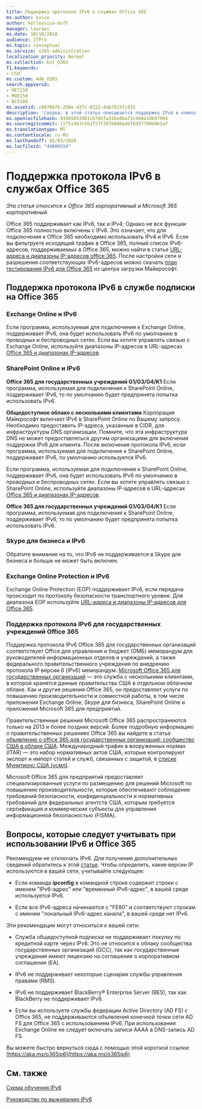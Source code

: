 ```yaml
---
title: Поддержка протокола IPv6 в службах Office 365
ms.author: kvice
author: kelleyvice-msft
manager: laurawi
ms.date: 10/10/2018
audience: ITPro
ms.topic: conceptual
ms.service: o365-administration
localization_priority: Normal
ms.collection: Ent_O365
f1.keywords:
- CSH
ms.custom: Adm_O365
search.appverid:
- MET150
- MOE150
- BCS160
ms.assetid: c08786fb-298e-437c-8222-dab7625fc815
description: 'Сводка: в этой статье описывается поддержка IPv6 в компонентах Microsoft Office 365 и Office 365 для государственных организаций.'
ms.openlocfilehash: 939b5653981cb78dfa316e0baf1c498a3db97904
ms.sourcegitcommit: 11751463c952f57f397b886eebfbd37790d461af
ms.translationtype: MT
ms.contentlocale: ru-RU
ms.lasthandoff: 05/03/2020
ms.locfileid: "44009314"
---
```

# <a name="ipv6-support-in-office-365-services"></a>Поддержка протокола IPv6 в службах Office 365

*Эта статья относится к Office 365 корпоративный и Microsoft 365 корпоративный.*

Office 365 поддерживает как IPv6, так и IPv4; Однако не все функции Office 365 полностью включены с IPv6. Это означает, что для подключения к Office 365 необходимо использовать IPv4 и IPv6. Если вы фильтруете исходящий трафик в Office 365, полный список IPv6-адресов, поддерживаемых в Office 365, можно найти в статье [URL-адреса и диапазоны IP-адресов office 365](urls-and-ip-address-ranges.md). После настройки сети и разрешения соответствующих IPv6-адресов можно скачать [план тестирования IPv6 для Office 365](https://go.microsoft.com/fwlink/?LinkId=293447) из центра загрузки Майкрософт.
  
## <a name="ipv6-support-in-office-365-subscription-service"></a>Поддержка протокола IPv6 в службе подписки на Office 365

### <a name="exchange-online-and-ipv6"></a>Exchange Online и IPv6

Если программа, используемая для подключения к Exchange Online, поддерживает IPv6, она будет использовать IPv6 по умолчанию в проводных и беспроводных сетях. Если вы хотите управлять связью с Exchange Online, используйте диапазоны IP-адресов в URL-адресах [Office 365 и диапазонах IP-адресов](urls-and-ip-address-ranges.md).
  
### <a name="sharepoint-online-and-ipv6"></a>SharePoint Online и IPv6

 **Office 365 для государственных учреждений G1/G3/G4/K1** Если программа, используемая для подключения к SharePoint Online, поддерживает IPv6, то по умолчанию будет предпринята попытка использовать IPv6.
  
 **Общедоступное облако с несколькими клиентами** Корпорация Майкрософт включает IPv6 в SharePoint Online по Вашему запросу. Необходимо предоставить IP-адреса, указанные в CIDR, для инфраструктуры DNS организации. Помните, что эта инфраструктура DNS не может предоставляться другим организациям для включения поддержки IPv6 для клиента. После включения протокола IPv6, если программа, используемая для подключения к SharePoint Online, поддерживает IPv6, по умолчанию используется IPv6.
  
Если программа, используемая для подключения к SharePoint Online, поддерживает IPv6, она будет использовать IPv6 по умолчанию в проводных и беспроводных сетях. Если вы хотите управлять связью с SharePoint Online, используйте диапазоны IP-адресов в URL-адресах [Office 365 и диапазонах IP-адресов](urls-and-ip-address-ranges.md).
  
 **Office 365 для государственных учреждений G1/G3/G4/K1** Если программа, используемая для подключения к SharePoint Online, поддерживает IPv6, то по умолчанию будет предпринята попытка использовать IPv6.
  
### <a name="skype-for-business-and-ipv6"></a>Skype для бизнеса и IPv6

Обратите внимание на то, что IPv6 не поддерживается в Skype для бизнеса и больше не может быть включен.
  
### <a name="exchange-online-protection-and-ipv6"></a>Exchange Online Protection и IPv6

Exchange Online Protection (EOP) поддерживает IPv6, если передача происходит по протоколу безопасности транспортного уровня. Для диапазона EOP используйте [URL-адреса и диапазоны IP-адресов для Office 365](urls-and-ip-address-ranges.md).
  
### <a name="ipv6-support-for-office-365-government-offerings"></a>Поддержка протокола IPv6 для государственных учреждений Office 365

Поддержка протокола IPv6 Office 365 для государственных организаций соответствует Office для управления и бюджет (ОМБ) меморандум для руководителей информационных отделов и учреждений, а также федерального правительственного учреждения по внедрению протокола IP версии 6 (IPv6) меморандум. [Microsoft Office 365 для государственных организаций](https://go.microsoft.com/fwlink/p/?LinkId=325414) — это служба с несколькими клиентами, в которой хранятся данные правительства США в отдельном облачном облаке. Как и другие решения Office 365, он предоставляет услуги по повышению производительности и совместной работы, в том числе приложения Exchange Online, Skype для бизнеса, SharePoint Online и приложения Microsoft 365 для предприятий. 

Правительственные решения Microsoft Office 365 распространяются только на 2013 и более поздних версий. Более подробную информацию о правительственных решениях Office 365 вы найдете в статье [объявление о office 365 для государственных организаций: сообщество США в облаке США](https://go.microsoft.com/fwlink/p/?LinkId=325414). Международный трафик в вооруженных нормах (ITAR) — это набор нормативных актов США, которые контролируют экспорт и импорт статей и служб, связанных с защитой, в [списке Мунитионс США (усмл)](https://go.microsoft.com/fwlink/p/?LinkId=325415). 

Microsoft Office 365 для предприятий предоставляет специализированные услуги по размещению для решений Microsoft по повышению производительности, которые обеспечивают соблюдение требований безопасности, конфиденциальности и нормативных требований для федеральных агентств США, которым требуется сертификация и коммерческие субъекты для управления информационной безопасностью (FISMA).
  
## <a name="things-to-consider-when-using-ipv6-and-office-365"></a>Вопросы, которые следует учитывать при использовании IPv6 и Office 365

Рекомендуем не отключать IPv6. Для получения дополнительных сведений обратитесь к этой [статье](https://support.microsoft.com/help/929852/guidance-for-configuring-ipv6-in-windows-for-advanced-users). Чтобы определить, какие версии IP используются в вашей сети, учитывайте следующее:
  
- Если команда **ipconfig** в командной строке содержит строки с именем "IPv6-адрес" или "временный IPv6-адрес", в вашей среде используется IPv6.

- Если все IPv6-адреса начинаются с "FE80" и соответствуют строкам с именем "локальный IPv6-адрес канала", в вашей среде нет IPv6.

Эти рекомендации могут относиться к вашей сети:
  
- Служба общедоступной подписки не поддерживает покупку по кредитной карте через IPv6. Это не относится к облаку сообщества государственных организаций (GCC), так как государственные учреждения имеют лицензию на соглашение о корпоративном соглашении (EA).

- IPv6 не поддерживает некоторые сценарии службы управления правами (RMS).

- IPv6 не поддерживает BlackBerry® Enterprise Server (BES), так как BlackBerry не поддерживает IPv6.

- Если вы используете службы федерации Active Directory (AD FS) с Office 365, не поддерживаются объявления конечной точки сети AD FS для Office 365 с использованием IPv6. При использовании Exchange Online не следует включать записи AAAA в DNS-запись AD FS. 

Вы можете быстро вернуться сюда с помощью этой короткой ссылки: [https://aka.ms/o365ip6](https://aka.ms/o365ip6)
  
## <a name="see-also"></a>См. также

[Схема обучения IPv6](https://docs.microsoft.com/previous-versions/windows/it-pro/windows-server-2008-R2-and-2008/gg250710(v%3dws.10))
  
[Руководство по выживанию IPv6](https://social.technet.microsoft.com/wiki/contents/articles/1728.ipv6-survival-guide.aspx)
